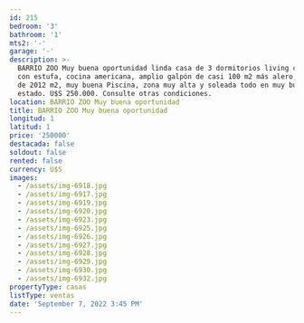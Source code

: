 ```yaml
---
id: 215
bedroom: '3'
bathroom: '1'
mts2: '-'
garage: '-'
description: >-
  BARRIO ZOO Muy buena oportunidad linda casa de 3 dormitorios living comedor
  con estufa, cocina americana, amplio galpón de casi 100 m2 más alero, terreno
  de 2012 m2, muy buena Piscina, zona muy alta y soleada todo en muy buen
  estado. U$S 250.000. Consulte otras condiciones.
location: BARRIO ZOO Muy buena oportunidad
title: BARRIO ZOO Muy buena oportunidad
longitud: 1
latitud: 1
price: '250000'
destacada: false
soldout: false
rented: false
currency: U$S
images:
  - /assets/img-6918.jpg
  - /assets/img-6917.jpg
  - /assets/img-6919.jpg
  - /assets/img-6920.jpg
  - /assets/img-6923.jpg
  - /assets/img-6925.jpg
  - /assets/img-6926.jpg
  - /assets/img-6927.jpg
  - /assets/img-6928.jpg
  - /assets/img-6929.jpg
  - /assets/img-6930.jpg
  - /assets/img-6932.jpg
propertyType: casas
listType: ventas
date: 'September 7, 2022 3:45 PM'
---
```


